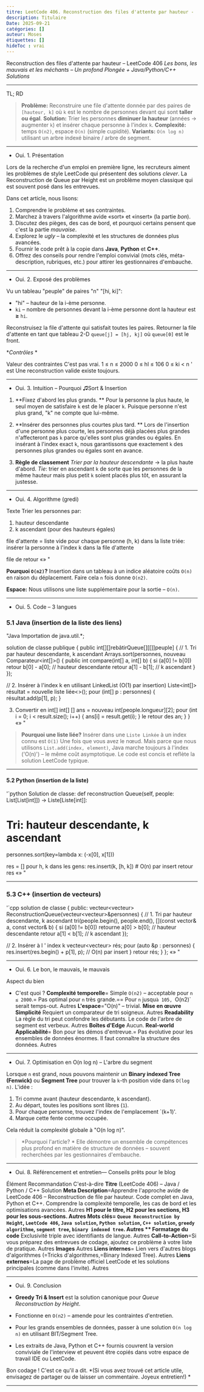 ```yaml
---
titre: LeetCode 406. Reconstruction des files d'attente par hauteur -
description: Titulaire
Date: 2025-09-21
catégories: []
auteur: Moses
étiquettes: []
hideToc : vrai
---
```

Reconstruction des files d'attente par hauteur – LeetCode 406
*Les bons, les mauvais et les méchants – Un profond Plongée + Java/Python/C++ Solutions*

---

TL; RD
> **Problème:** Reconstruire une file d'attente donnée par des paires de `[hauteur, k]` où `k` est le nombre de personnes devant qui sont **taller ou égal**.
> **Solution:** Trier les personnes **diminuer la hauteur** (années → augmenter `k`) et insérer chaque personne à l'index `k`.
> **Complexité:** temps `O(n2)`, espace `O(n)` (simple cupidité).
> **Variants:** `O(n log n)` utilisant un arbre indexé binaire / arbre de segment.

---

- Oui. 1. Présentation

Lors de la recherche d'un emploi en première ligne, les recruteurs aiment les problèmes de style LeetCode qui présentent des solutions *clever*.
La Reconstruction de Queue par Height est un problème moyen classique qui est souvent posé dans les entrevues.

Dans cet article, nous lisons:

1. Comprendre le problème et ses contraintes.
2. Marchez à travers l'algorithme avide «sort» et «insert» (la partie *bon*).
3. Discutez des pièges, des cas de bord, et pourquoi certains pensent que c'est la partie *mauvaise*.
4. Explorez le *ugly* – la complexité et les structures de données plus avancées.
5. Fournir le code prêt à la copie dans **Java**, **Python** et **C++**.
6. Offrez des conseils pour rendre l'emploi convivial (mots clés, méta-description, rubriques, etc.) pour attirer les gestionnaires d'embauche.

---

- Oui. 2. Exposé des problèmes

Vu un tableau "peuple" de paires "n" "[hi, ki]":

- "hi" – hauteur de la i-ème personne.
- `ki` – nombre de personnes devant la i-ème personne dont la hauteur est **≥** `hi`.

Reconstruisez la file d'attente qui satisfait toutes les paires.
Retourner la file d'attente en tant que tableau 2-D `queue[j] = [hj, kj]` où `queue[0]` est le front.

**Contrôles* *

Valeur des contraintes
C'est pas vrai.
1 ≤ n ≤ 2000
0 ≤ hl ≤ 106
0 ≤ ki < n ' est
Une reconstruction valide existe toujours.

---

- Oui. 3. Intuition – Pourquoi ♫Sort & Insertion

1. **Fixez d'abord les plus grands. **
Pour la personne la plus haute, le seul moyen de satisfaire `k` est de le placer `k`.
Puisque personne n'est plus grand, "k" ne compte que lui-même.

2. **Insérer des personnes plus courtes plus tard. **
Lors de l'insertion d'une personne plus courte, les personnes déjà placées plus grandes n'affecteront pas `k` parce qu'elles sont plus grandes ou égales.
En insérant à l'index exact `k`, nous garantissons que exactement `k` des personnes plus grandes ou égales sont en avance.

3. **Règle de classement**
*Trier par la hauteur descendante* → la plus haute d'abord.
*Tie*: trier en ascendant `k` de sorte que les personnes de la même hauteur mais plus petit `k` soient placés plus tôt, en assurant la justesse.

---

- Oui. 4. Algorithme (gredi)

Texte
Trier les personnes par:
1. hauteur descendante
2. k ascendant (pour des hauteurs égales)

file d'attente = liste vide
pour chaque personne (h, k) dans la liste triée:
insérer la personne à l'index k dans la file d'attente

file de retour
«» "

**Pourquoi `O(n2)`?**
Insertion dans un tableau à un indice aléatoire coûts `O(n)` en raison du déplacement.
Faire cela `n` fois donne `O(n2)`.

**Espace:**
Nous utilisons une liste supplémentaire pour la sortie – `O(n)`.

---

- Oui. 5. Code – 3 langues

### 5.1 Java (insertion de la liste des liens)

"Java
Importation de java.util.*;

solution de classe publique {
public int[][]rebâtirQueue[][[]]peuple] {
// 1. Tri par hauteur descendante, k ascendant
Arrays.sort(personnes, nouveau Comparateur<int[]>() {
public int compare(int[] a, int[] b) {
si (a[0] != b[0]) retour b[0] - a[0]; // hauteur descendante
retour a[1] - b[1]; // k ascendant
}
});

// 2. Insérer à l'index k en utilisant LinkedList (O(1) par insertion)
Liste<int[]> résultat = nouvelle liste liée<>();
pour (int[] p : personnes) {
résultat.add(p[1], p);
}

3. Convertir en int[]
int[] [] ans = nouveau int[people.longueur][2];
pour (int i = 0; i < result.size(); i++) {
ans[i] = result.get(i);
}
le retour des an;
}
}
«» "

> **Pourquoi une liste liée?**
> Insérer dans une `Liste Linkée` à un index connu est `O(1)` Une fois que vous avez le nœud.
> Mais parce que nous utilisons `List.add(index, element)`, Java marche toujours à l'index ('O(n)') – le même coût asymptotique.
> Le code est concis et reflète la solution LeetCode typique.

---

#### 5.2 Python (insertion de la liste)

'`python
Solution de classe:
def reconstruction Queue(self, people: List[List[int]]) -> Liste[Liste[int]]:
# Tri: hauteur descendante, k ascendant
personnes.sort(key=lambda x: (-x[0], x[1]))

res = []
pour h, k dans les gens:
res.insert(k, [h, k]) # O(n) par insert
retour res
«» "

---

### 5.3 C++ (insertion de vecteurs)

'`cpp
solution de classe {
public:
vecteur<vecteur<int>> ReconstructionQueue(vecteur<vecteur<int>>&personnes) {
// 1. Tri par hauteur descendante, k ascendant
tri(people.begin(), people.end(),
[](const vector<int>& a, const vector<int>& b) {
si (a[0] != b[0]) retourne a[0] > b[0]; // hauteur descendante
retour a[1] < b[1]; // k ascendant
});

// 2. Insérer à l ' index k
vecteur<vecteur<int>> rés;
pour (auto &p : personnes) {
res.insert(res.begin() + p[1], p); // O(n) par insert
}
retour rés;
}
};
«» "

---

- Oui. 6. Le bon, le mauvais, le mauvais

Aspect du bien
- C'est quoi ?
**Complexité temporelle**= Simple `O(n2)` – acceptable pour `n ≤ 2000`.= Pas optimal pour `n` très grande.== Pour `n` jusqu`à 105, `O(n2)` serait temps-out. Autres
**L'espace**="O(n)" – trivial.
**Mise en œuvre Simplicité** Requiert un comparateur de tri soigneux. Autres
**Readability** La règle du tri peut confondre les débutants. Le code de l'arbre de segment est verbeux. Autres
**Boîtes d'Edge** Aucun.
**Real-world Applicabilité**= Bon pour les démos d'entrevue.= Pas évolutive pour les ensembles de données énormes. Il faut connaître la structure des données. Autres

---

- Oui. 7. Optimisation en O(n log n) – L'arbre du segment

Lorsque `n` est grand, nous pouvons maintenir un **Binary indexed Tree (Fenwick)** ou **Segment Tree** pour trouver la `k`-th position vide dans `O(log n)`.
L'idée :

1. Tri comme avant (hauteur descendante, k ascendant).
2. Au départ, toutes les positions sont libres (`1`).
3. Pour chaque personne, trouvez l'index de l'emplacement `(k+1)'.
4. Marque cette fente comme occupée.

Cela réduit la complexité globale à "O(n log n)".

> *Pourquoi l'article? *
> Elle démontre un ensemble de compétences plus profond en matière de structure de données – souvent recherchées par les gestionnaires d'embauche.

---

- Oui. 8. Référencement et entretien— Conseils prêts pour le blog

Élément Recommandation
C'est-à-dire
**Titre** (LeetCode 406) – Java / Python / C++ Solution
**Meta Description**=Apprendre l'approche avide de LeetCode 406 – Reconstruction de file par hauteur. Code complet en Java, Python et C++. Comprendre la complexité temporelle, les cas de bord et les optimisations avancées. Autres
**H1 pour le titre, H2 pour les sections, H3 pour les sous-sections. Autres
**Mots clés**= `Queue Reconstruction by Height`, `LeetCode 406`, `Java solution`, `Python solution`, `C++ solution`, `greedy algorithme`, `segment tree`, `binary indexed tree`. Autres
** Formatage du code** Exclusivité triple avec identifiants de langue. Autres
**Call‐to‐Action**=Si vous préparez des entrevues de codage, ajoutez ce problème à votre liste de pratique. Autres
**Images** Autres
**Liens internes**= Lien vers d'autres blogs d'algorithmes (=Tricks d'algorithmes,=Binary Indexed Tree). Autres
**Liens externes**=La page de problème officiel LeetCode et les solutions principales (comme dans l'invite). Autres

---

- Oui. 9. Conclusion

- **Greedy Tri & Insert** est la solution canonique pour *Queue Reconstruction by Height*.
- Fonctionne en `O(n2)` – amende pour les contraintes d'entretien.
- Pour les grands ensembles de données, passer à une solution `O(n log n)` en utilisant BIT/Segment Tree.
- Les extraits de Java, Python et C++ fournis couvrent la version conviviale de l'interview et peuvent être copiés dans votre espace de travail IDE ou LeetCode.

Bon codage ! C'est ce qu'il a dit.
*(Si vous avez trouvé cet article utile, envisagez de partager ou de laisser un commentaire. Joyeux entretien!) *

---